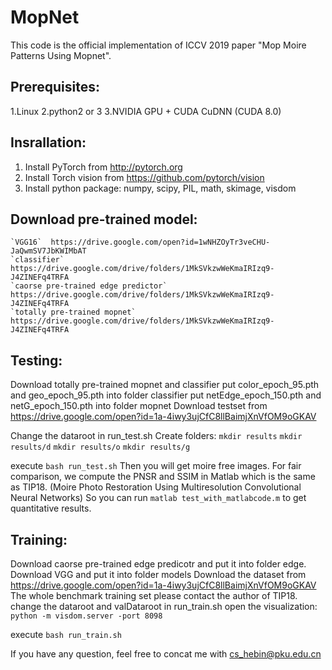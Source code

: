 # MopNet
This code is the official implementation of ICCV 2019 paper "Mop Moire Patterns Using Mopnet".

## Prerequisites:
1.Linux
2.python2 or 3
3.NVIDIA GPU + CUDA CuDNN (CUDA 8.0)

## Insrallation:
1. Install PyTorch from  http://pytorch.org
2. Install Torch vision from https://github.com/pytorch/vision 
3. Install python package: numpy, scipy, PIL, math, skimage, visdom

## Download pre-trained model:
    `VGG16`  https://drive.google.com/open?id=1wNHZOyTr3veCHU-JaQwmSV7JbKWIMbAT
    `classifier`  https://drive.google.com/drive/folders/1MkSVkzwWeKmaIRIzq9-J4ZINEFq4TRFA
    `caorse pre-trained edge predictor`  https://drive.google.com/drive/folders/1MkSVkzwWeKmaIRIzq9-J4ZINEFq4TRFA
    `totally pre-trained mopnet`  https://drive.google.com/drive/folders/1MkSVkzwWeKmaIRIzq9-J4ZINEFq4TRFA

## Testing:
Download totally pre-trained mopnet and classifier
put color_epoch_95.pth and geo_epoch_95.pth into folder classifier 
put netEdge_epoch_150.pth and netG_epoch_150.pth into folder mopnet
Download testset from 
https://drive.google.com/open?id=1a-4iwy3ujCfC8llBaimjXnVfOM9oGKAV

Change the dataroot in run_test.sh
Create folders:
    `mkdir results`
    `mkdir results/d`
    `mkdir results/o`
    `mkdir results/g`

execute
`bash run_test.sh`
Then you will get moire free images.
For fair comparison, we compute the PNSR and SSIM in Matlab which is the same as TIP18. 
(Moire Photo Restoration Using Multiresolution Convolutional Neural Networks)
So you can run 
`matlab test_with_matlabcode.m`
to get quantitative results.

## Training:
Download caorse pre-trained edge predicotr and put it into folder edge.
Download VGG and put it into folder models
Download the dataset from 
https://drive.google.com/open?id=1a-4iwy3ujCfC8llBaimjXnVfOM9oGKAV
The whole benchmark training set please contact the author of TIP18. 
change the dataroot and valDataroot in run_train.sh
open the visualization:
`python -m visdom.server -port 8098`

execute
`bash run_train.sh`

If you have any question, feel free to concat me with cs_hebin@pku.edu.cn





